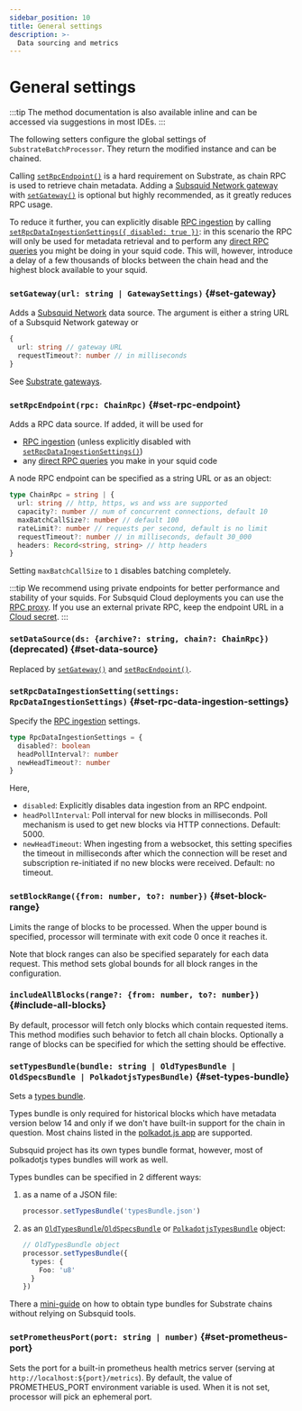 ```yaml
---
sidebar_position: 10
title: General settings
description: >-
  Data sourcing and metrics
---
```


# General settings

:::tip
The method documentation is also available inline and can be accessed via suggestions in most IDEs.
:::

The following setters configure the global settings of `SubstrateBatchProcessor`. They return the modified instance and can be chained.

Calling [`setRpcEndpoint()`](#set-rpc-endpoint) is a hard requirement on Substrate, as chain RPC is used to retrieve chain metadata. Adding a [Subsquid Network gateway](/subsquid-network/reference/substrate-networks) with [`setGateway()`](#set-gateway) is optional but highly recommended, as it greatly reduces RPC usage.

To reduce it further, you can explicitly disable [RPC ingestion](/sdk/resources/basics/unfinalized-blocks) by calling [`setRpcDataIngestionSettings({ disabled: true })`](#set-rpc-data-ingestion-settings): in this scenario the RPC will only be used for metadata retrieval and to perform any [direct RPC queries](/sdk/resources/tools/typegen/state-queries/?typegen=substrate) you might be doing in your squid code. This will, however, introduce a delay of a few thousands of blocks between the chain head and the highest block available to your squid.

### `setGateway(url: string | GatewaySettings)` {#set-gateway}

Adds a [Subsquid Network](/subsquid-network) data source. The argument is either a string URL of a Subsquid Network gateway or
```ts
{
  url: string // gateway URL
  requestTimeout?: number // in milliseconds
}
```
See [Substrate gateways](/subsquid-network/reference/substrate-networks).

### `setRpcEndpoint(rpc: ChainRpc)` {#set-rpc-endpoint}

Adds a RPC data source. If added, it will be used for
 - [RPC ingestion](/sdk/resources/basics/unfinalized-blocks) (unless explicitly disabled with [`setRpcDataIngestionSettings()`](#set-rpc-data-ingestion-settings))
 - any [direct RPC queries](/sdk/resources/tools/typegen/state-queries/?typegen=substrate) you make in your squid code

A node RPC endpoint can be specified as a string URL or as an object:
```ts
type ChainRpc = string | {
  url: string // http, https, ws and wss are supported
  capacity?: number // num of concurrent connections, default 10
  maxBatchCallSize?: number // default 100
  rateLimit?: number // requests per second, default is no limit
  requestTimeout?: number // in milliseconds, default 30_000
  headers: Record<string, string> // http headers
}
```
Setting `maxBatchCallSize` to `1` disables batching completely.

:::tip
We recommend using private endpoints for better performance and stability of your squids. For Subsquid Cloud deployments you can use the [RPC proxy](/cloud/reference/rpc-proxy). If you use an external private RPC, keep the endpoint URL in a [Cloud secret](/cloud/resources/env-variables#secrets).
:::

### `setDataSource(ds: {archive?: string, chain?: ChainRpc})` (deprecated) {#set-data-source}

Replaced by [`setGateway()`](#set-gateway) and [`setRpcEndpoint()`](#set-rpc-endpoint).

### `setRpcDataIngestionSetting(settings: RpcDataIngestionSettings)` {#set-rpc-data-ingestion-settings}

Specify the [RPC ingestion](/sdk/resources/basics/unfinalized-blocks) settings.
```ts
type RpcDataIngestionSettings = {
  disabled?: boolean
  headPollInterval?: number
  newHeadTimeout?: number
}
```
Here,
 * `disabled`: Explicitly disables data ingestion from an RPC endpoint.
 * `headPollInterval`: Poll interval for new blocks in milliseconds. Poll mechanism is used to get new blocks via HTTP connections. Default: 5000.
 * `newHeadTimeout`: When ingesting from a websocket, this setting specifies the timeout in milliseconds after which the connection will be reset and subscription re-initiated if no new blocks were received. Default: no timeout.

### `setBlockRange({from: number, to?: number})` {#set-block-range}

Limits the range of blocks to be processed. When the upper bound is specified, processor will terminate with exit code 0 once it reaches it.

Note that block ranges can also be specified separately for each data request. This method sets global bounds for all block ranges in the configuration.

### `includeAllBlocks(range?: {from: number, to?: number})` {#include-all-blocks}

By default, processor will fetch only blocks which contain requested items. This method modifies such behavior to fetch all chain blocks. Optionally a range of blocks can be specified for which the setting should be effective.

### `setTypesBundle(bundle: string | OldTypesBundle | OldSpecsBundle | PolkadotjsTypesBundle)` {#set-types-bundle}

Sets a [types bundle](https://substrate.stackexchange.com/a/1231/4655).

Types bundle is only required for historical blocks which have metadata version below 14 and only if we don't have built-in support for the chain in question. Most chains listed in the [polkadot.js app](https://polkadot.js.org/apps/#/explorer) are supported.

Subsquid project has its own types bundle format, however, most of polkadotjs types bundles will work as well.

Types bundles can be specified in 2 different ways:

1. as a name of a JSON file:
   ```ts
   processor.setTypesBundle('typesBundle.json')
   ```
2. as an [`OldTypesBundle`/`OldSpecsBundle`](https://github.com/subsquid/squid-sdk/blob/master/substrate/substrate-runtime/src/metadata/old/types.ts) or [`PolkadotjsTypesBundle`](https://github.com/subsquid/squid-sdk/blob/master/substrate/substrate-runtime/src/metadata/old/types.ts) object:
   ```ts
   // OldTypesBundle object
   processor.setTypesBundle({
     types: {
       Foo: 'u8'
     }
   })
   ```

There a [mini-guide](/sdk/resources/substrate/types-bundle-miniguide) on how to obtain type bundles for Substrate chains without relying on Subsquid tools.

### `setPrometheusPort(port: string | number)` {#set-prometheus-port}

Sets the port for a built-in prometheus health metrics server (serving at `http://localhost:${port}/metrics`). By default, the value of PROMETHEUS_PORT environment variable is used. When it is not set, processor will pick an ephemeral port.
